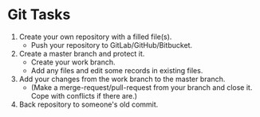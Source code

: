 # Git Tasks

1. Create your own repository with a filled file(s).
   -  Push your repository to GitLab/GitHub/Bitbucket.
2. Create a master branch and protect it.
   - Create your work branch. 
   - Add any files and edit some records in existing files. 
3. Add your changes from the work branch to the master branch. 
   - (Make a merge-request/pull-request from your branch and close it. Cope with conflicts if there are.)
4. Back repository to someone's old commit. 

